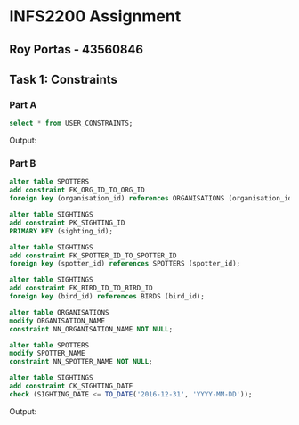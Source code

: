 # INFS2200 Assignment
## Roy Portas - 43560846

## Task 1: Constraints

### Part A

```sql
select * from USER_CONSTRAINTS;
```

Output:


### Part B

```sql
alter table SPOTTERS
add constraint FK_ORG_ID_TO_ORG_ID
foreign key (organisation_id) references ORGANISATIONS (organisation_id);

alter table SIGHTINGS
add constraint PK_SIGHTING_ID
PRIMARY KEY (sighting_id);

alter table SIGHTINGS
add constraint FK_SPOTTER_ID_TO_SPOTTER_ID
foreign key (spotter_id) references SPOTTERS (spotter_id);

alter table SIGHTINGS
add constraint FK_BIRD_ID_TO_BIRD_ID
foreign key (bird_id) references BIRDS (bird_id);

alter table ORGANISATIONS
modify ORGANISATION_NAME 
constraint NN_ORGANISATION_NAME NOT NULL;

alter table SPOTTERS
modify SPOTTER_NAME 
constraint NN_SPOTTER_NAME NOT NULL;

alter table SIGHTINGS
add constraint CK_SIGHTING_DATE
check (SIGHTING_DATE <= TO_DATE('2016-12-31', 'YYYY-MM-DD'));
```

Output:
```
```